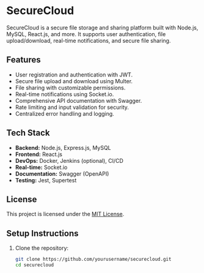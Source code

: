 # SecureCloud

SecureCloud is a secure file storage and sharing platform built with Node.js, MySQL, React.js, and more. It supports user authentication, file upload/download, real-time notifications, and secure file sharing.

## Features

- User registration and authentication with JWT.
- Secure file upload and download using Multer.
- File sharing with customizable permissions.
- Real-time notifications using Socket.io.
- Comprehensive API documentation with Swagger.
- Rate limiting and input validation for security.
- Centralized error handling and logging.

## Tech Stack

- **Backend:** Node.js, Express.js, MySQL
- **Frontend:** React.js
- **DevOps:** Docker, Jenkins (optional), CI/CD
- **Real-time:** Socket.io
- **Documentation:** Swagger (OpenAPI)
- **Testing:** Jest, Supertest
  
## License
This project is licensed under the [MIT License](LICENSE).

## Setup Instructions

1. Clone the repository:
   ```bash
   git clone https://github.com/yourusername/securecloud.git
   cd securecloud
